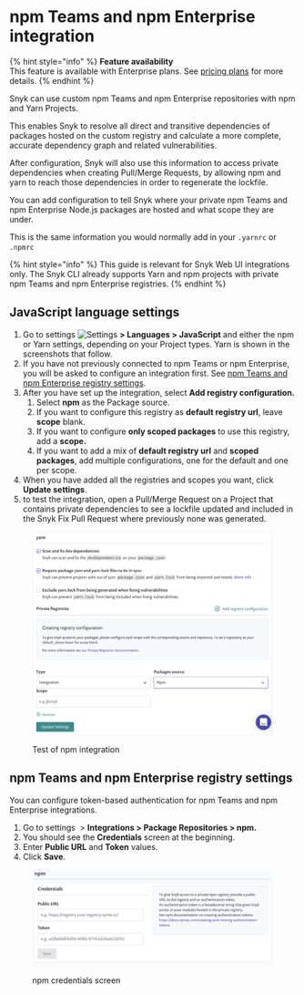 # npm Teams and npm Enterprise integration

{% hint style="info" %}
**Feature availability**\
This feature is available with Enterprise plans. See [pricing plans](https://snyk.io/plans/) for more details.
{% endhint %}

Snyk can use custom npm Teams and npm Enterprise repositories with npm and Yarn Projects.

This enables Snyk to resolve all direct and transitive dependencies of packages hosted on the custom registry and calculate a more complete, accurate dependency graph and related vulnerabilities.

After configuration, Snyk will also use this information to access private dependencies when creating Pull/Merge Requests, by allowing npm and yarn to reach those dependencies in order to regenerate the lockfile.

You can add configuration to tell Snyk where your private npm Teams and npm Enterprise Node.js packages are hosted and what scope they are under.

This is the same information you would normally add in your `.yarnrc` or `.npmrc`

{% hint style="info" %}
This guide is relevant for Snyk Web UI integrations only. The Snyk CLI already supports Yarn and npm projects with private npm Teams and npm Enterprise registries.
{% endhint %}

## JavaScript language settings

1. Go to settings <img src="../../.gitbook/assets/cog_icon.png" alt="Settings" data-size="line"> **> Languages > JavaScript** and either the npm or Yarn settings, depending on your Project types. Yarn is shown in the screenshots that follow.
2. If you have not previously connected to npm Teams or npm Enterprise, you will be asked to configure an integration first. See [npm Teams and npm Enterprise registry settings](npm-teams-and-npm-enterprise-integration.md#npm-teams-and-npm-enterprise-registry-settings).
3. After you have set up the integration, select **Add registry configuration.**
   1. Select **npm** as the Package source.
   2. If you want to configure this registry as **default registry url**, leave **scope** blank.
   3. If you want to configure **only scoped packages** to use this registry, add a **scope.**
   4. If you want to add a mix of **default registry url** and **scoped packages**, add multiple configurations, one for the default and one per scope.
4. When you have added all the registries and scopes you want, click **Update settings**.
5. to test the integration, open a Pull/Merge Request on a Project that contains private dependencies to see a lockfile updated and included in the Snyk Fix Pull Request where previously none was generated.

<figure><img src="../../.gitbook/assets/image (34) (3).png" alt="Test of npm integration"><figcaption><p>Test of npm integration</p></figcaption></figure>

## npm Teams and npm Enterprise registry settings

You can configure token-based authentication for npm Teams and npm Enterprise integrations.

1. Go to settings <img src="../../.gitbook/assets/cog_icon.png" alt="" data-size="line"> > **Integrations > Package Repositories > npm.**
2. You should see the **Credentials** screen at the beginning.
3. Enter **Public URL** and **Token** values.
4. Click **Save**.

<figure><img src="../../.gitbook/assets/image (35) (1).png" alt="npm credentials screen"><figcaption><p>npm credentials screen</p></figcaption></figure>

